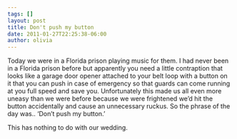 ```yaml
---
tags: []
layout: post
title: Don't push my button
date: 2011-01-27T22:25:38-06:00
author: olivia
---
```


Today we were in a Florida prison playing music for them. I had never been in a Florida prison before but apparently you need a little contraption that looks like a garage door opener attached to your belt loop with a button on it that you can push in case of emergency so that guards can come running at you full speed and save you. Unfortunately this made us all even more uneasy than we were before because we were frightened we’d hit the button accidentally and cause an unnecessary ruckus. So the phrase of the day was.. ‘Don’t push my button.’

This has nothing to do with our wedding.
